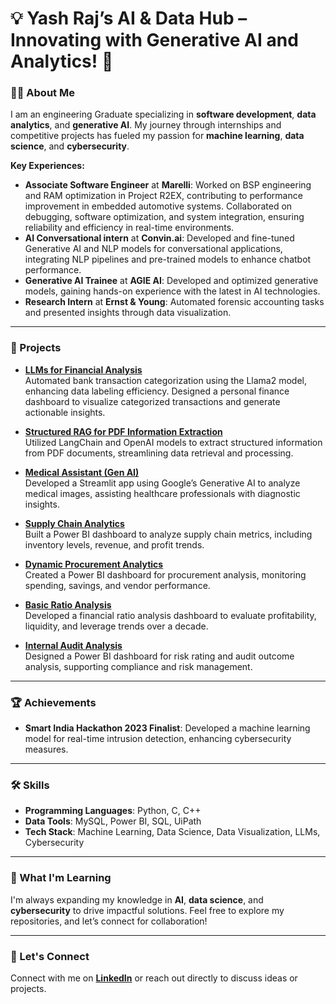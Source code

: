# 💡 Yash Raj’s AI & Data Hub – Innovating with Generative AI and Analytics! 🚀

### 👨‍💻 About Me

I am an engineering Graduate specializing in **software development**, **data analytics**, and **generative AI**. My journey through internships and competitive projects has fueled my passion for **machine learning**, **data science**, and **cybersecurity**.

**Key Experiences:**
- **Associate Software Engineer** at **Marelli**: Worked on BSP engineering and RAM optimization in Project R2EX, contributing to performance improvement in embedded automotive systems. Collaborated on debugging, software optimization, and system integration, ensuring reliability and efficiency in real-time environments.
- **AI Conversational intern** at **Convin.ai**: Developed and fine-tuned Generative AI and NLP models for conversational applications, integrating NLP pipelines and pre-trained models to enhance chatbot performance.
- **Generative AI Trainee** at **AGIE AI**: Developed and optimized generative models, gaining hands-on experience with the latest in AI technologies.
- **Research Intern** at **Ernst & Young**: Automated forensic accounting tasks and presented insights through data visualization.
---

### 🚀 Projects

- **[LLMs for Financial Analysis](https://github.com/YashRaj1240/finance-analysis-llm)**  
  Automated bank transaction categorization using the Llama2 model, enhancing data labeling efficiency. Designed a personal finance dashboard to visualize categorized transactions and generate actionable insights. 

- **[Structured RAG for PDF Information Extraction](https://github.com/YashRaj1240/Structured-RAG-PDF.git)**  
  Utilized LangChain and OpenAI models to extract structured information from PDF documents, streamlining data retrieval and processing.

- **[Medical Assistant (Gen AI)](https://github.com/YashRaj1240/Medical-Assistant)**  
  Developed a Streamlit app using Google’s Generative AI to analyze medical images, assisting healthcare professionals with diagnostic insights.

- **[Supply Chain Analytics](https://github.com/YashRaj1240/Supply-Chain-Analytics.git)**  
  Built a Power BI dashboard to analyze supply chain metrics, including inventory levels, revenue, and profit trends.

- **[Dynamic Procurement Analytics](https://github.com/YashRaj1240/Dynamic-Procurement-Analytics.git)**  
  Created a Power BI dashboard for procurement analysis, monitoring spending, savings, and vendor performance.

- **[Basic Ratio Analysis](https://github.com/YashRaj1240/Basic-Ratio-Analysis.git)**  
  Developed a financial ratio analysis dashboard to evaluate profitability, liquidity, and leverage trends over a decade.

- **[Internal Audit Analysis](https://github.com/YashRaj1240/Internal-Audit-Analysis.git)**  
  Designed a Power BI dashboard for risk rating and audit outcome analysis, supporting compliance and risk management.

---

### 🏆 Achievements

- **Smart India Hackathon 2023 Finalist**: Developed a machine learning model for real-time intrusion detection, enhancing cybersecurity measures.

---

### 🛠️ Skills

- **Programming Languages**: Python, C, C++
- **Data Tools**: MySQL, Power BI, SQL, UiPath
- **Tech Stack**: Machine Learning, Data Science, Data Visualization, LLMs, Cybersecurity

---

### 🌱 What I'm Learning

I'm always expanding my knowledge in **AI**, **data science**, and **cybersecurity** to drive impactful solutions. Feel free to explore my repositories, and let’s connect for collaboration!

---

### 👫 Let's Connect

Connect with me on **[LinkedIn](https://www.linkedin.com/in/yash-raj)** or reach out directly to discuss ideas or projects.
